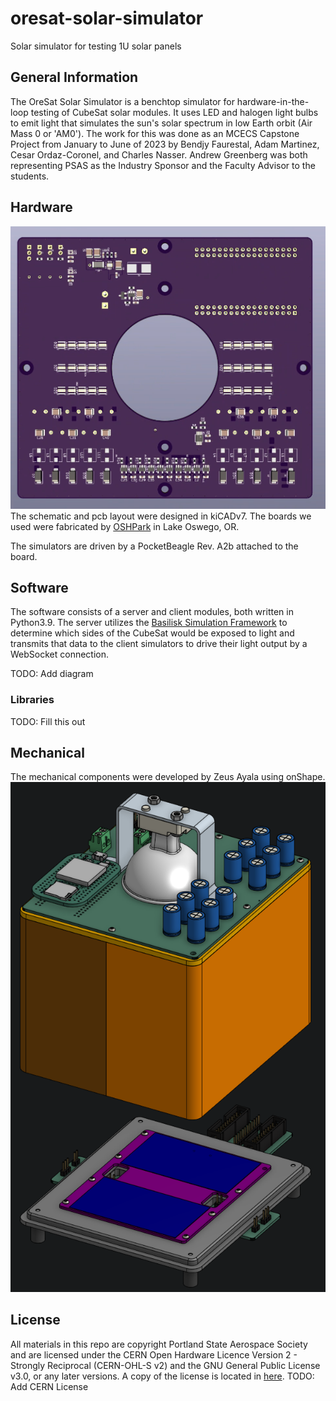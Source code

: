 # oresat-solar-simulator

Solar simulator for testing 1U solar panels

## General Information

The OreSat Solar Simulator is a benchtop simulator for hardware-in-the-loop testing of CubeSat solar modules. It uses LED and halogen light bulbs to emit light that simulates the sun's solar spectrum in low Earth orbit (Air Mass 0 or 'AM0').
The work for this was done as an MCECS Capstone Project from January to June of 2023 by Bendjy Faurestal, Adam Martinez, Cesar Ordaz-Coronel, and Charles Nasser. Andrew Greenberg was both representing PSAS as the Industry Sponsor and the Faculty Advisor to the students.

## Hardware

![boardlayout](board-render.png)
The schematic and pcb layout were designed in kiCADv7. The boards we used were fabricated by [OSHPark](https://oshpark.com/) in Lake Oswego, OR.

The simulators are driven by a PocketBeagle Rev. A2b attached to the board.
## Software
The software consists of a server and client modules, both written in Python3.9. The server utilizes the [Basilisk Simulation Framework](http://hanspeterschaub.info/basilisk/) to determine which sides of the CubeSat would be exposed to light and transmits that data to the client simulators to drive their light output by a WebSocket connection.

TODO: Add diagram

### Libraries

TODO: Fill this out

## Mechanical

The mechanical components were developed by Zeus Ayala using onShape.
![housing](housing-render.png)

## License

All materials in this repo are copyright Portland State Aerospace Society and are licensed under the CERN Open Hardware Licence Version 2 -
Strongly Reciprocal (CERN-OHL-S v2) and the GNU General Public License v3.0, or any later versions. A copy of the license is located in [here](LICENSE.md). TODO: Add CERN License